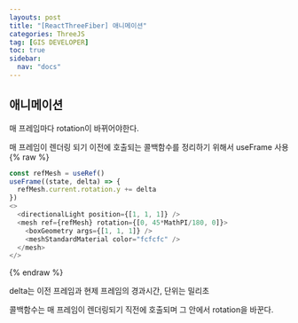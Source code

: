 ```yaml
---
layouts: post
title: "[ReactThreeFiber] 애니메이션"
categories: ThreeJS
tag: [GIS DEVELOPER]
toc: true
sidebar:
  nav: "docs"
---
```


## 애니메이션

매 프레임마다 rotation이 바뀌어야한다.

매 프레임이 렌더링 되기 이전에 호출되는 콜백함수를 정리하기 위해서 useFrame 사용
{% raw %}

```ts
const refMesh = useRef()
useFrame((state, delta) => {
  refMesh.current.rotation.y += delta
})
<>
  <directionalLight position={[1, 1, 1]} />
  <mesh ref={refMesh} rotation={[0, 45*MathPI/180, 0]}>
    <boxGeometry args={[1, 1, 1]} />
    <meshStandardMaterial color="fcfcfc" />
  </mesh>
</>
```

{% endraw %}

delta는 이전 프레임과 현제 프레임의 경과시간, 단위는 밀리초

콜백함수는 매 프레임이 렌더링되기 직전에 호출되며 그 안에서 rotation을 바꾼다.
